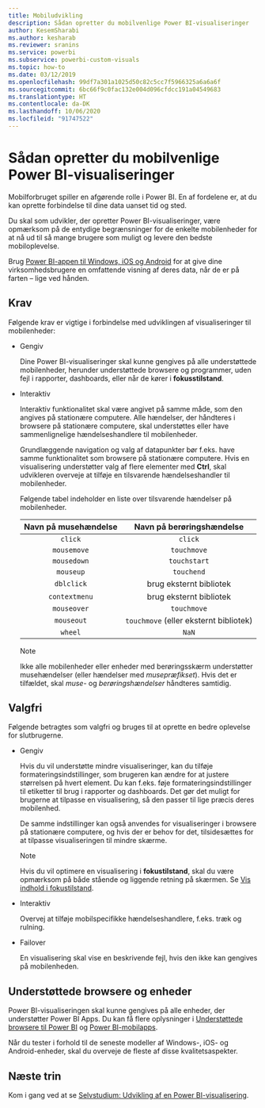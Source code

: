 ```yaml
---
title: Mobiludvikling
description: Sådan opretter du mobilvenlige Power BI-visualiseringer
author: KesemSharabi
ms.author: kesharab
ms.reviewer: sranins
ms.service: powerbi
ms.subservice: powerbi-custom-visuals
ms.topic: how-to
ms.date: 03/12/2019
ms.openlocfilehash: 99df7a301a1025d50c82c5cc7f5966325a6a6a6f
ms.sourcegitcommit: 6bc66f9c0fac132e004d096cfdcc191a04549683
ms.translationtype: HT
ms.contentlocale: da-DK
ms.lasthandoff: 10/06/2020
ms.locfileid: "91747522"
---
```

# <a name="how-to-create-mobile-friendly-power-bi-visuals"></a>Sådan opretter du mobilvenlige Power BI-visualiseringer
Mobilforbruget spiller en afgørende rolle i Power BI. En af fordelene er, at du kan oprette forbindelse til dine data uanset tid og sted.

Du skal som udvikler, der opretter Power BI-visualiseringer, være opmærksom på de entydige begrænsninger for de enkelte mobilenheder for at nå ud til så mange brugere som muligt og levere den bedste mobiloplevelse.

Brug [Power BI-appen til Windows, iOS og Android](../../consumer/mobile/mobile-apps-for-mobile-devices.md) for at give dine virksomhedsbrugere en omfattende visning af deres data, når de er på farten – lige ved hånden.

## <a name="requirements"></a>Krav

Følgende krav er vigtige i forbindelse med udviklingen af visualiseringer til mobilenheder:

- Gengiv

  Dine Power BI-visualiseringer skal kunne gengives på alle understøttede mobilenheder, herunder understøttede browsere og programmer, uden fejl i rapporter, dashboards, eller når de kører i **fokusstilstand**. 

- Interaktiv

  Interaktiv funktionalitet skal være angivet på samme måde, som den angives på stationære computere. Alle hændelser, der håndteres i browsere på stationære computere, skal understøttes eller have sammenlignelige hændelseshandlere til mobilenheder.
  
  Grundlæggende navigation og valg af datapunkter bør f.eks. have samme funktionalitet som browsere på stationære computere. Hvis en visualisering understøtter valg af flere elementer med **Ctrl**, skal udvikleren overveje at tilføje en tilsvarende hændelseshandler til mobilenheder.

  Følgende tabel indeholder en liste over tilsvarende hændelser på mobilenheder.

  | Navn på musehændelse | Navn på berøringshændelse |
  |:----------------:|:----------------:|
  | `click` | `click` |
  | `mousemove` | `touchmove` |
  | `mousedown` | `touchstart` |
  | `mouseup` | `touchend` |
  | `dblclick` | brug eksternt bibliotek |
  | `contextmenu` | brug eksternt bibliotek |
  | `mouseover` | `touchmove` |
  | `mouseout` | `touchmove` (eller eksternt bibliotek) |
  | `wheel` | `NaN` |

  > [!NOTE]
  > Ikke alle mobilenheder eller enheder med berøringsskærm understøtter musehændelser (eller hændelser med *musepræfikset*). Hvis det er tilfældet, skal *muse-* og *berøringshændelser* håndteres samtidig.

## <a name="optional"></a>Valgfri
Følgende betragtes som valgfri og bruges til at oprette en bedre oplevelse for slutbrugerne.

- Gengiv

  Hvis du vil understøtte mindre visualiseringer, kan du tilføje formateringsindstillinger, som brugeren kan ændre for at justere størrelsen på hvert element. Du kan f.eks. føje formateringsindstillinger til etiketter til brug i rapporter og dashboards. Det gør det muligt for brugerne at tilpasse en visualisering, så den passer til lige præcis deres mobilenhed.
  
  De samme indstillinger kan også anvendes for visualiseringer i browsere på stationære computere, og hvis der er behov for det, tilsidesættes for at tilpasse visualiseringen til mindre skærme.

  > [!NOTE]
  > Hvis du vil optimere en visualisering i **fokustilstand**, skal du være opmærksom på både stående og liggende retning på skærmen. Se [Vis indhold i fokustilstand](../../consumer/end-user-focus.md).

- Interaktiv

  Overvej at tilføje mobilspecifikke hændelseshandlere, f.eks. træk og rulning.

- Failover

  En visualisering skal vise en beskrivende fejl, hvis den ikke kan gengives på mobilenheden.

## <a name="supported-browsers-and-devices"></a>Understøttede browsere og enheder
Power BI-visualiseringen skal kunne gengives på alle enheder, der understøtter Power BI Apps. Du kan få flere oplysninger i [Understøttede browsere til Power BI](../../fundamentals/power-bi-browsers.md) og [Power BI-mobilapps](../../consumer/mobile/mobile-apps-for-mobile-devices.md).

Når du tester i forhold til de seneste modeller af Windows-, iOS- og Android-enheder, skal du overveje de fleste af disse kvalitetsaspekter.

## <a name="next-steps"></a>Næste trin
Kom i gang ved at se [Selvstudium: Udvikling af en Power BI-visualisering](./custom-visual-develop-tutorial.md).